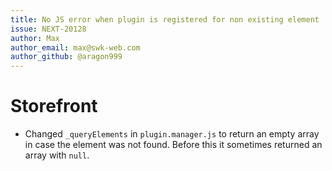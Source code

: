 ```yaml
---
title: No JS error when plugin is registered for non existing element
issue: NEXT-20128
author: Max
author_email: max@swk-web.com
author_github: @aragon999
---
```

# Storefront
* Changed `_queryElements` in `plugin.manager.js` to return an empty array in case the element was not found. Before this it sometimes returned an array with `null`.
